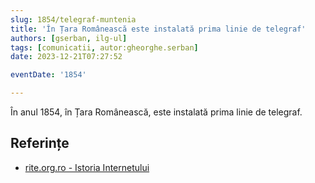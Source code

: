 ```yaml
---
slug: 1854/telegraf-muntenia
title: 'În Țara Românească este instalată prima linie de telegraf'
authors: [gserban, ilg-ul]
tags: [comunicatii, autor:gheorghe.serban]
date: 2023-12-21T07:27:52

eventDate: '1854'

---
```


În anul 1854, în Țara Românească, este instalată prima linie de telegraf.

<!-- truncate -->

## Referințe

- [rite.org.ro - Istoria Internetului](https://rite.org.ro/istoria-internetului/)
